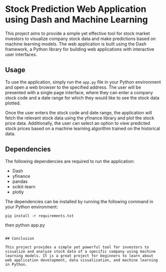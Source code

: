 
# Stock Prediction Web Application using Dash and Machine Learning
This project aims to provide a simple yet effective tool for stock market investors to visualize company stock data and make predictions based on machine learning models. The web application is built using the Dash framework, a Python library for building web applications with interactive user interfaces.

## Usage

To use the application, simply run the `app.py` file in your Python environment and open a web browser to the specified address. The user will be presented with a single page interface, where they can enter a company stock code and a date range for which they would like to see the stock data plotted. 

Once the user enters the stock code and date range, the application will fetch the relevant stock data using the yfinance library and plot the stock price data. Additionally, the user can select an option to view predicted stock prices based on a machine learning algorithm trained on the historical data.

## Dependencies

The following dependencies are required to run the application:

- Dash
- yfinance
- pandas
- scikit-learn
- plotly

The dependencies can be installed by running the following command in your Python environment:

```
pip install -r requirements.txt
```
then python app.py
```

## Conclusion

This project provides a simple yet powerful tool for investors to visualize and analyze stock data of a specific company using machine learning models. It is a great project for beginners to learn about web application development, data visualization, and machine learning in Python.
